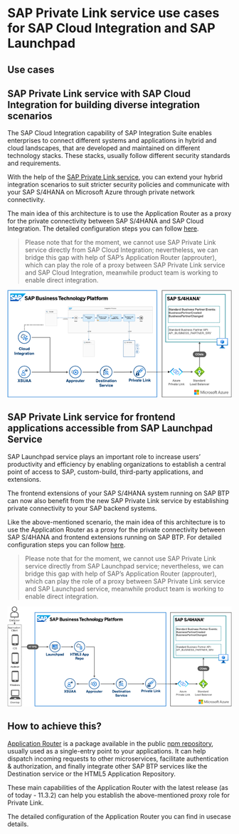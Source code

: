 # SAP Private Link service use cases for SAP Cloud Integration and SAP Launchpad  

## Use cases

## SAP Private Link service with SAP Cloud Integration for building diverse integration scenarios

The SAP Cloud Integration capability of SAP Integration Suite enables enterprises to connect different systems and applications in hybrid and cloud landscapes, that are developed and maintained on different technology stacks. These stacks, usually follow different security standards and requirements. 

With the help of the [SAP Private Link service](https://help.sap.com/docs/PRIVATE_LINK?locale=en-US), you can extend your hybrid integration scenarios to suit stricter security policies and communicate with your SAP S/4HANA on Microsoft Azure through private network connectivity. 

The main idea of this architecture is to use the Application Router as a proxy for the private connectivity between SAP S/4HANA and SAP Cloud Integration. The detailed configuration steps you can follow [here](approuter-cloud-integration/README.md).

>Please note that for the moment, we cannot use SAP Private Link service directly from SAP Cloud Integration; nevertheless, we can bridge this gap with help of SAP’s Application Router (approuter), which can play the role of a proxy between SAP Private Link service and SAP Cloud Integration, meanwhile product team is working to enable direct integration.

![solution diagram](./img/approuter-cloudintegration.png)


## SAP Private Link service for frontend applications accessible from SAP Launchpad Service 

SAP Launchpad service plays an important role to increase users’ productivity and efficiency by enabling organizations to establish a central point of access to SAP, custom-build, third-party applications, and extensions.  

The frontend extensions of your SAP S/4HANA system running on SAP BTP can now also benefit from the new SAP Private Link service by establishing private connectivity to your SAP backend systems.  

Like the above-mentioned scenario, the main idea of this architecture is to use the Application Router as a proxy for the private connectivity between SAP S/4HANA and frontend extensions running on SAP BTP. For detailed configuration steps you can follow [here](approuter-launchpad/README.md).

>Please note that for the moment, we cannot use SAP Private Link service directly from SAP Launchpad service; nevertheless, we can bridge this gap with help of SAP’s Application Router (approuter), which can play the role of a proxy between SAP Private Link service and SAP Launchpad service, meanwhile product team is working to enable direct integration.

![solution diagram](./img/approuter-launchpad.png)


## How to achieve this?  
 
[Application Router](https://help.sap.com/docs/BTP/65de2977205c403bbc107264b8eccf4b/01c5f9ba7d6847aaaf069d153b981b51.html?locale=en-US) is a package available in the public [npm repository](https://www.npmjs.com/package/@sap/approuter), usually used as a single-entry point to your applications. It can help dispatch incoming requests to other microservices, facilitate authentication & authorization, and finally integrate other SAP BTP services like the Destination service or the HTML5 Application Repository.  

These main capabilities of the Application Router with the latest release (as of today - 11.3.2) can help you establish the above-mentioned proxy role for Private Link.  

The detailed configuration of the Application Router you can find in usecase details.